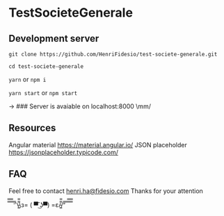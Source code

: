 # TestSocieteGenerale

## Development server

`git clone https://github.com/HenriFidesio/test-societe-generale.git`

`cd test-societe-generale`

`yarn` or `npm i`

`yarn start` or `npm start`

-> ### Server is avaiable on localhost:8000  \mm/ 

## Resources
Angular material https://material.angular.io/
JSON placeholder https://jsonplaceholder.typicode.com/

## FAQ
Feel free to contact henri.ha@fidesio.com
Thanks for your attention

̿̿ ̿̿ ̿̿ ̿'̿'\̵͇̿̿\з= ( ▀ ͜͞ʖ▀) =ε/̵͇̿̿/’̿’̿ ̿ ̿̿ ̿̿ ̿̿
